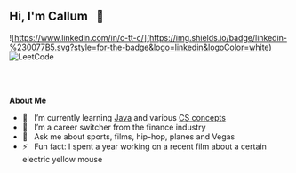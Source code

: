 ## Hi, I'm Callum &nbsp; 👋  


![https://www.linkedin.com/in/c-tt-c/](https://img.shields.io/badge/linkedin-%230077B5.svg?style=for-the-badge&logo=linkedin&logoColor=white) &nbsp; &nbsp; ![[LeetCode](https://leetcode.com/C22C/)](https://img.shields.io/badge/LeetCode-000000?style=for-the-badge&logo=LeetCode&logoColor=#d16c06)


<br>
<br>


**About Me**  

- 🌱 &nbsp; I’m currently learning [Java](https://java-programming.mooc.fi/) and various [CS concepts]()
- 🔄 &nbsp; I’m a career switcher from the finance industry
- 💬 &nbsp; Ask me about sports, films, hip-hop, planes and Vegas
- ⚡ &nbsp; Fun fact: I spent a year working on a recent film about a certain electric yellow mouse
